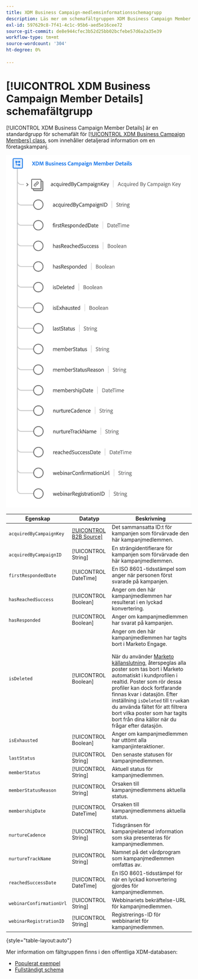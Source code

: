 ```yaml
---
title: XDM Business Campaign-medlemsinformationsschemagrupp
description: Läs mer om schemafältgruppen XDM Business Campaign Member Details.
exl-id: 597629c8-7f41-4c1c-95b6-aed5e16cee72
source-git-commit: de8e944cfec3b52d25bb02bcfebe57d6a2a35e39
workflow-type: tm+mt
source-wordcount: '304'
ht-degree: 0%

---
```


# [!UICONTROL XDM Business Campaign Member Details] schemafältgrupp

[!UICONTROL XDM Business Campaign Member Details] är en standardgrupp för schemafält för [[!UICONTROL XDM Business Campaign Members] class](../../classes/b2b/business-campaign-members.md), som innehåller detaljerad information om en företagskampanj.

![Strukturen för fältgruppen XDM Business Campaign-medlemsinformation så som den visas i användargränssnittet](../../images/field-groups/b2b/business-campaign-member-details.png)

| Egenskap | Datatyp | Beskrivning |
| --- | --- | --- |
| `acquiredByCampaignKey` | [[!UICONTROL B2B Source]](../../data-types/b2b-source.md) | Det sammansatta ID:t för kampanjen som förvärvade den här kampanjmedlemmen. |
| `acquiredByCampaignID` | [!UICONTROL String] | En strängidentifierare för kampanjen som förvärvade den här kampanjmedlemmen. |
| `firstRespondedDate` | [!UICONTROL DateTime] | En ISO 8601-tidsstämpel som anger när personen först svarade på kampanjen. |
| `hasReachedSuccess` | [!UICONTROL Boolean] | Anger om den här kampanjmedlemmen har resulterat i en lyckad konvertering. |
| `hasResponded` | [!UICONTROL Boolean] | Anger om kampanjmedlemmen har svarat på kampanjen. |
| `isDeleted` | [!UICONTROL Boolean] | Anger om den här kampanjmedlemmen har tagits bort i Marketo Engage.<br><br>När du använder [Marketo källanslutning](../../../sources/connectors/adobe-applications/marketo/marketo.md), återspeglas alla poster som tas bort i Marketo automatiskt i kundprofilen i realtid. Poster som rör dessa profiler kan dock fortfarande finnas kvar i datasjön. Efter inställning `isDeleted` till `true`kan du använda fältet för att filtrera bort vilka poster som har tagits bort från dina källor när du frågar efter datasjön. |
| `isExhausted` | [!UICONTROL Boolean] | Anger om kampanjmedlemmen har uttömt alla kampanjinteraktioner. |
| `lastStatus` | [!UICONTROL String] | Den senaste statusen för kampanjmedlemmen. |
| `memberStatus` | [!UICONTROL String] | Aktuell status för kampanjmedlemmen. |
| `memberStatusReason` | [!UICONTROL String] | Orsaken till kampanjmedlemmens aktuella status. |
| `membershipDate` | [!UICONTROL DateTime] | Orsaken till kampanjmedlemmens aktuella status. |
| `nurtureCadence` | [!UICONTROL String] | Tidsgränsen för kampanjrelaterad information som ska presenteras för kampanjmedlemmen. |
| `nurtureTrackName` | [!UICONTROL String] | Namnet på det vårdprogram som kampanjmedlemmen omfattas av. |
| `reachedSuccessDate` | [!UICONTROL DateTime] | En ISO 8601-tidsstämpel för när en lyckad konvertering gjordes för kampanjmedlemmen. |
| `webinarConfirmationUrl` | [!UICONTROL String] | Webbinariets bekräftelse-URL för kampanjmedlemmen. |
| `webinarRegistrationID` | [!UICONTROL String] | Registrerings-ID för webbinariet för kampanjmedlemmen. |

{style="table-layout:auto"}

Mer information om fältgruppen finns i den offentliga XDM-databasen:

* [Populerat exempel](https://github.com/adobe/xdm/blob/master/components/fieldgroups/campaign-member/campaign-member-details.example.1.json)
* [Fullständigt schema](https://github.com/adobe/xdm/blob/master/components/fieldgroups/campaign-member/campaign-member-details.schema.json)
